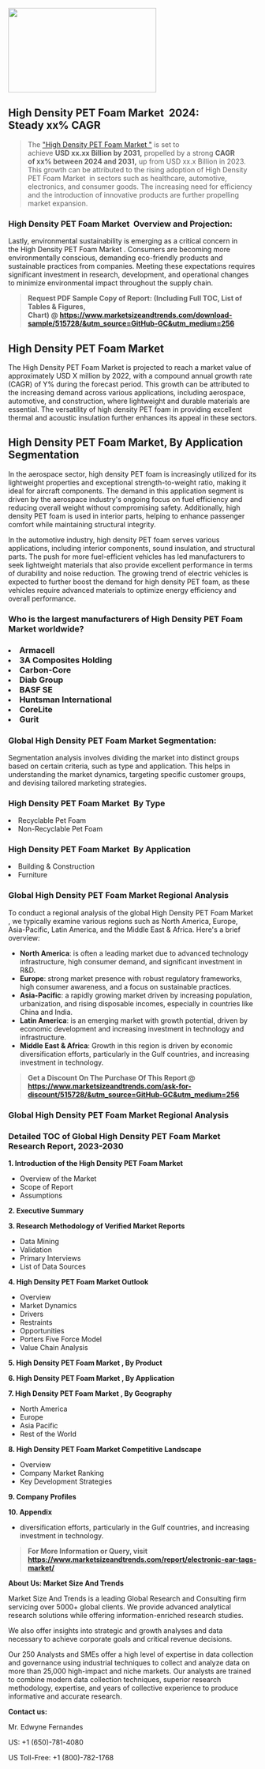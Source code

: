 <p><img class="alignnone size-medium wp-image-20088" src="https://ffe5etoiles.com/wp-content/uploads/2024/12/MST1-300x171.png" alt="" width="300" height="171" /></p><h2 id="ember46" class="ember-view reader-text-block__heading-2">High Density PET Foam Market &nbsp;2024: Steady&nbsp;xx% CAGR</h2><blockquote id="ember47" class="ember-view reader-text-block__blockquote">The&nbsp;<a class="app-aware-link " href="https://www.marketsizeandtrends.com/download-sample/515728/&utm_source=GitHub-GC&utm_medium=256" target="_blank" data-test-app-aware-link="">"High Density PET Foam Market "</a>&nbsp;is set to achieve&nbsp;<strong>USD&nbsp;xx.xx&nbsp;Billion by 2031,</strong>&nbsp;propelled by a strong&nbsp;<strong>CAGR of&nbsp;xx% between 2024 and 2031,</strong>&nbsp;up from USD xx.x Billion in 2023. This growth can be attributed to the rising adoption of&nbsp;High Density PET Foam Market &nbsp;in sectors such as healthcare, automotive, electronics, and consumer goods. The increasing need for efficiency and the introduction of innovative products are further propelling market expansion.</blockquote><h3 id="ember48" class="ember-view reader-text-block__heading-3">High Density PET Foam Market &nbsp;Overview and Projection:</h3><p id="ember49" class="ember-view reader-text-block__paragraph">Lastly, environmental sustainability is emerging as a critical concern in the&nbsp;High Density PET Foam Market . Consumers are becoming more environmentally conscious, demanding eco-friendly products and sustainable practices from companies. Meeting these expectations requires significant investment in research, development, and operational changes to minimize environmental impact throughout the supply chain.</p><blockquote id="ember50" class="ember-view reader-text-block__blockquote"><strong>Request PDF Sample Copy of Report: (Including Full TOC, List of Tables &amp; Figures, Chart)&nbsp;@&nbsp;<strong><a href="https://www.marketsizeandtrends.com/download-sample/515728/&utm_source=GitHub-GC&utm_medium=256" target="_blank">https://www.marketsizeandtrends.com/download-sample/515728/&utm_source=GitHub-GC&utm_medium=256</a></strong></strong></blockquote><h3 class=""> <h2>High Density PET Foam Market</h2><p>The High Density PET Foam Market is projected to reach a market value of approximately USD X million by 2022, with a compound annual growth rate (CAGR) of Y% during the forecast period. This growth can be attributed to the increasing demand across various applications, including aerospace, automotive, and construction, where lightweight and durable materials are essential. The versatility of high density PET foam in providing excellent thermal and acoustic insulation further enhances its appeal in these sectors.</p><h2>High Density PET Foam Market, By Application Segmentation</h2><p>In the aerospace sector, high density PET foam is increasingly utilized for its lightweight properties and exceptional strength-to-weight ratio, making it ideal for aircraft components. The demand in this application segment is driven by the aerospace industry's ongoing focus on fuel efficiency and reducing overall weight without compromising safety. Additionally, high density PET foam is used in interior parts, helping to enhance passenger comfort while maintaining structural integrity.</p><p>In the automotive industry, high density PET foam serves various applications, including interior components, sound insulation, and structural parts. The push for more fuel-efficient vehicles has led manufacturers to seek lightweight materials that also provide excellent performance in terms of durability and noise reduction. The growing trend of electric vehicles is expected to further boost the demand for high density PET foam, as these vehicles require advanced materials to optimize energy efficiency and overall performance.</p></h3><h3 id="" class="">Who is the largest manufacturers of&nbsp;High Density PET Foam Market worldwide?</h3><h3 class=""></Li><Li>Armacell</Li><Li> 3A Composites Holding</Li><Li> Carbon-Core</Li><Li> Diab Group</Li><Li> BASF SE</Li><Li> Huntsman International</Li><Li> CoreLite</Li><Li> Gurit</h3><h3 id="ember53" class="ember-view reader-text-block__heading-3">Global&nbsp;High Density PET Foam Market Segmentation:</h3><p id="ember54" class="ember-view reader-text-block__paragraph">Segmentation analysis involves dividing the market into distinct groups based on certain criteria, such as type and application. This helps in understanding the market dynamics, targeting specific customer groups, and devising tailored marketing strategies.</p><h3 id="" class="">High Density PET Foam Market &nbsp;By Type</h3><p></Li><Li>Recyclable Pet Foam</Li><Li> Non-Recyclable Pet Foam</p><h3 id="" class="">High Density PET Foam Market &nbsp;By Application</h3><p class=""></Li><Li>Building & Construction</Li><Li> Furniture</p><h3 id="ember62" class="ember-view reader-text-block__heading-3">Global High Density PET Foam Market Regional Analysis</h3><p id="ember63" class="ember-view reader-text-block__paragraph">To conduct a regional analysis of the global High Density PET Foam Market , we typically examine various regions such as North America, Europe, Asia-Pacific, Latin America, and the Middle East &amp; Africa. Here's a brief overview:</p><ul><li><strong>North America</strong>: is often a leading market due to advanced technology infrastructure, high consumer demand, and significant investment in R&amp;D.</li><li><strong>Europe</strong>: strong market presence with robust regulatory frameworks, high consumer awareness, and a focus on sustainable practices.</li><li><strong>Asia-Pacific</strong>: a rapidly growing market driven by increasing population, urbanization, and rising disposable incomes, especially in countries like China and India.</li><li><strong>Latin America</strong>: is an emerging market with growth potential, driven by economic development and increasing investment in technology and infrastructure.</li><li><strong>Middle East &amp; Africa</strong>: Growth in this region is driven by economic diversification efforts, particularly in the Gulf countries, and increasing investment in technology.</li></ul><blockquote id="ember61" class="ember-view reader-text-block__blockquote"><strong>Get a Discount On The Purchase Of This Report @ <strong><a href="https://html-cleaner.com/" target="">https://www.marketsizeandtrends.com/ask-for-discount/515728/&utm_source=GitHub-GC&utm_medium=256</a></strong></strong></blockquote><h3 id="ember62" class="ember-view reader-text-block__heading-3">Global High Density PET Foam Market Regional Analysis</h3><h3 id="" class="">Detailed TOC of Global High Density PET Foam Market Research Report, 2023-2030</h3><p id="" class=""><strong>1. Introduction of the High Density PET Foam Market </strong></p><ul><li>Overview of the Market</li><li>Scope of Report</li><li>Assumptions</li></ul><p id="" class=""><strong>2. Executive Summary</strong></p><p id="" class=""><strong>3. Research Methodology of Verified Market Reports</strong></p><ul><li>Data Mining</li><li>Validation</li><li>Primary Interviews</li><li>List of Data Sources</li></ul><p id="" class=""><strong>4. High Density PET Foam Market Outlook</strong></p><ul><li>Overview</li><li>Market Dynamics</li><li>Drivers</li><li>Restraints</li><li>Opportunities</li><li>Porters Five Force Model</li><li>Value Chain Analysis</li></ul><p id="" class=""><strong>5. High Density PET Foam Market , By Product</strong></p><p id="" class=""><strong>6. High Density PET Foam Market , By Application</strong></p><p id="" class=""><strong>7. High Density PET Foam Market , By Geography</strong></p><ul><li>North America</li><li>Europe</li><li>Asia Pacific</li><li>Rest of the World</li></ul><p id="" class=""><strong>8. High Density PET Foam Market Competitive Landscape</strong></p><ul><li>Overview</li><li>Company Market Ranking</li><li>Key Development Strategies</li></ul><p id="" class=""><strong>9. Company Profiles</strong></p><p id="" class=""><strong>10. Appendix</strong></p><ul><li>diversification efforts, particularly in the Gulf countries, and increasing investment in technology.</li></ul><blockquote id="ember65" class="ember-view reader-text-block__blockquote"><strong>For More Information or Query, visit <strong><strong><a href="https://html-cleaner.com/" target="">https://www.marketsizeandtrends.com/report/electronic-ear-tags-market/</a></strong></strong></strong></blockquote><p id="" class=""><strong>About Us: Market Size And Trends</strong></p><p id="" class="">Market Size And Trends is a leading Global Research and Consulting firm servicing over 5000+ global clients. We provide advanced analytical research solutions while offering information-enriched research studies.</p><p id="" class="">We also offer insights into strategic and growth analyses and data necessary to achieve corporate goals and critical revenue decisions.</p><p id="" class="">Our 250 Analysts and SMEs offer a high level of expertise in data collection and governance using industrial techniques to collect and analyze data on more than 25,000 high-impact and niche markets. Our analysts are trained to combine modern data collection techniques, superior research methodology, expertise, and years of collective experience to produce informative and accurate research.</p><p id="" class=""><strong>Contact us:</strong></p><p id="" class="">Mr. Edwyne Fernandes</p><p id="" class="">US: +1 (650)-781-4080</p><p id="" class="">US Toll-Free: +1 (800)-782-1768</p>
